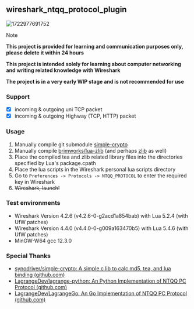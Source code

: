 ## wireshark_ntqq_protocol_plugin

![1722977691752](image/readme/1722977691752.png)

> [!NOTE]
>
> **This project is provided for learning and communication purposes only, please delete it within 24 hours**
>
> **This project is intended solely for learning about computer networking and writing related knowledge with Wireshark**
>
> **The project is in a very early WIP stage and is not recommended for use**

### Support

- [X] incoming & outgoing uni TCP packet
- [X] incoming & outgoing Highway (TCP, HTTP) packet

### Usage

1. Manually compile git submodule [simple-crypto](https://github.com/pk5ls20/simple-crypto)
2. Manually compile [brimworks/lua-zlib](https://github.com/brimworks/lua-zlib) (and perhaps [zlib](https://github.com/madler/zlib) as well)
3. Place the compiled tea and zlib related library files into the directories specified by Lua's package.cpath
4. Place the lua scripts in the Wireshark personal lua scripts directory
5. Go to `Preferences -> Protocols -> NTQQ_PROTOCOL` to enter the required key in Wireshark
6. ~~Wireshark, launch!~~

### Test environments

- Wireshark Version 4.2.6 (v4.2.6-0-g2acd1a854bab) with Lua 5.2.4 (with UfW patches)
- Wireshark Version 4.4.0 (v4.4.0-0-g009a163470b5) with Lua 5.4.6 (with UfW patches)
- MinGW-W64 gcc 12.3.0

### Special Thanks

- [synodriver/simple-crypto: A simple c lib to calc md5, tea, and lua binding (github.com)](https://github.com/synodriver/simple-crypto)
- [LagrangeDev/lagrange-python: An Python Implementation of NTQQ PC Protocol (github.com)](https://github.com/LagrangeDev/lagrange-python)
- [LagrangeDev/LagrangeGo: An Go Implementation of NTQQ PC Protocol (github.com)](https://github.com/LagrangeDev/LagrangeGo)
